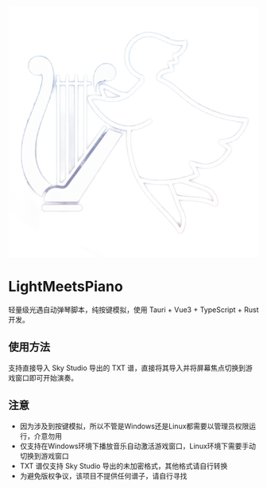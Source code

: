 
![本地图片](src-tauri/icons/icon.png)

# LightMeetsPiano

轻量级光遇自动弹琴脚本，纯按键模拟，使用 Tauri + Vue3 + TypeScript + Rust 开发。

## 使用方法

支持直接导入 Sky Studio 导出的 TXT 谱，直接将其导入并将屏幕焦点切换到游戏窗口即可开始演奏。

## 注意

- 因为涉及到按键模拟，所以不管是Windows还是Linux都需要以管理员权限运行，介意勿用
- 仅支持在Windows环境下播放音乐自动激活游戏窗口，Linux环境下需要手动切换到游戏窗口
- TXT 谱仅支持 Sky Studio 导出的未加密格式，其他格式请自行转换
- 为避免版权争议，该项目不提供任何谱子，请自行寻找
